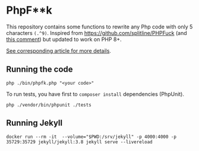 # PhpF**k

This repository contains some functions to rewrite any Php code with only 5 characters `(.^9)`.
Inspired from https://github.com/splitline/PHPFuck 
(and [this comment](https://github.com/splitline/PHPFuck/issues/6#issuecomment-890615315))
but updated to work on PHP 8+.


[See corresponding article for more details](https://b-viguier.github.io/PhpFk/).


## Running the code

```
php ./bin/phpfk.php "<your code>"
```

To run tests, you have first to `composer install` dependencies (PhpUnit).
```
php ./vendor/bin/phpunit ./tests
```

## Running Jekyll
```
docker run --rm -it  --volume="$PWD:/srv/jekyll" -p 4000:4000 -p 35729:35729 jekyll/jekyll:3.8 jekyll serve --livereload
```
